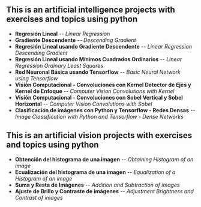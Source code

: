 ## This is an artificial intelligence projects with exercises and topics using python

- **Regresión Lineal** -- _Linear Regression_
- **Gradiente Descendente** -- _Descending Gradient_
- **Regresión Lineal usando Gradiente Descendente** -- _Linear Regression Descending Gradient_
- **Regresión Lineal usando Mínimos Cuadrados Ordinarios** -- _Linear Regression Ordinary Least Squares_
- **Red Neuronal Básica usando Tensorflow** -- _Basic Neural Network using Tensorflow_
- **Visión Computacional - Convoluciones con Kernel Detector de Ejes y Kernel de Enfoque** -- _Computer Vision Convolutions with Kernel_
- **Visión Computacional - Convoluciones con Sobel Vertical y Sobel Horizontal** -- _Computer Vision Convolutions with Sobel_
- **Clasificación de imágenes con Python y Tensorflow - Redes Densas** -- _Image Classification with Python and Tensorflow - Dense Networks_

## This is an artificial vision projects with exercises and topics using python

- **Obtención del histograma de una imagen** -- _Obtaining Histogram of an image_
- **Ecualización del histograma de una imagen** -- _Equalization of a Histogram of an image_
- **Suma y Resta de Imágenes** -- _Addition and Subtraction of images_
- **Ajuste de Brillo y Contraste de imágenes** -- _Adjustment Brightness and Contrast of images_

